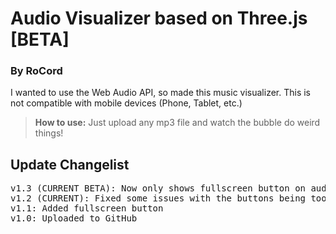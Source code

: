 # Audio Visualizer based on Three.js [BETA]
### By RoCord

I wanted to use the Web Audio API, so made this music visualizer. This is not compatible with mobile devices (Phone, Tablet, etc.)

<!-- > This version currently is has no difference from the **main** branch. -->

> **How to use:** Just upload any mp3 file and watch the bubble do weird things!

## Update Changelist
<pre>
v1.3 (CURRENT BETA): Now only shows fullscreen button on audio upload
v1.2 (CURRENT): Fixed some issues with the buttons being too large on some devices
v1.1: Added fullscreen button
v1.0: Uploaded to GitHub
</pre>
